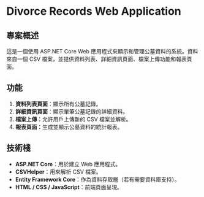 # Divorce Records Web Application

## 專案概述

這是一個使用 ASP.NET Core Web 應用程式來顯示和管理公墓資料的系統。資料來自一個 CSV 檔案，並提供資料列表、詳細資訊頁面、檔案上傳功能和報表頁面。

## 功能

1. **資料列表頁面**：顯示所有公墓記錄。
2. **詳細資訊頁面**：顯示單筆公墓記錄的詳細資料。
3. **檔案上傳**：允許用戶上傳新的 CSV 檔案並解析。
4. **報表頁面**：生成並顯示公墓資料的統計報表。

## 技術棧

- **ASP.NET Core**：用於建立 Web 應用程式。
- **CSVHelper**：用來解析 CSV 檔案。
- **Entity Framework Core**：作為資料存取層（若有需要資料庫支持）。
- **HTML / CSS / JavaScript**：前端頁面呈現。